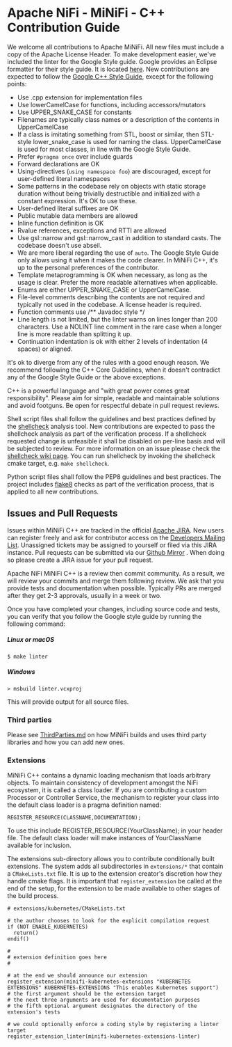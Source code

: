 <!--
  Licensed to the Apache Software Foundation (ASF) under one or more
  contributor license agreements.  See the NOTICE file distributed with
  this work for additional information regarding copyright ownership.
  The ASF licenses this file to You under the Apache License, Version 2.0
  (the "License"); you may not use this file except in compliance with
  the License.  You may obtain a copy of the License at
      http://www.apache.org/licenses/LICENSE-2.0
  Unless required by applicable law or agreed to in writing, software
  distributed under the License is distributed on an "AS IS" BASIS,
  WITHOUT WARRANTIES OR CONDITIONS OF ANY KIND, either express or implied.
  See the License for the specific language governing permissions and
  limitations under the License.
-->

# Apache NiFi - MiNiFi - C++ Contribution Guide

We welcome all contributions to Apache MiNiFi. All new files must include a copy of the Apache License Header.
To make development easier, we've included the linter for the Google Style guide. Google provides an Eclipse formatter
for their style guide. It is located
[here](https://github.com/google/styleguide/blob/gh-pages/eclipse-cpp-google-style.xml).
New contributions are expected to follow the 
[Google C++ Style Guide](https://google.github.io/styleguide/cppguide.html), except for the following points:
- Use .cpp extension for implementation files
- Use lowerCamelCase for functions, including accessors/mutators
- Use UPPER_SNAKE_CASE for constants
- Filenames are typically class names or a description of the contents in UpperCamelCase
- If a class is imitating something from STL, boost or similar, then STL-style lower_snake_case is used for naming the
  class. UpperCamelCase is used for most classes, in line with the Google Style Guide.
- Prefer `#pragma once` over include guards
- Forward declarations are OK
- Using-directives (`using namespace foo`) are discouraged, except for user-defined literal namespaces
- Some patterns in the codebase rely on objects with static storage duration without being trivially destructible and
  initialized with a constant expression. It's OK to use these.
- User-defined literal suffixes are OK
- Public mutable data members are allowed
- Inline function definition is OK
- Rvalue references, exceptions and RTTI are allowed
- Use gsl::narrow and gsl::narrow_cast in addition to standard casts. The codebase doesn't use abseil.
- We are more liberal regarding the use of `auto`. The Google Style Guide only allows using it when it makes the code
  clearer. In MiNiFi C++, it's up to the personal preferences of the contributor.
- Template metaprogramming is OK when necessary, as long as the usage is clear. Prefer the more readable alternatives
  when applicable.
- Enums are either UPPER_SNAKE_CASE or UpperCamelCase.
- File-level comments describing the contents are not required and typically not used in the codebase. A license header
  is required.
- Function comments use /** Javadoc style */
- Line length is not limited, but the linter warns on lines longer than 200 characters. Use a NOLINT line comment in the
  rare case when a longer line is more readable than splitting it up.
- Continuation indentation is ok with either 2 levels of indentation (4 spaces) or aligned.

It's ok to diverge from any of the rules with a good enough reason. We recommend following the C++ Core Guidelines, when
it doesn't contradict any of the Google Style Guide or the above exceptions.

C++ is a powerful language and "with great power comes great responsibility". Please aim for simple, readable and
maintainable solutions and avoid footguns. Be open for respectful debate in pull request reviews.

Shell script files shall follow the guidelines and best practices defined by the [shellcheck](https://github.com/koalaman/shellcheck) analysis tool.
New contributions are expected to pass the shellcheck analysis as part of the verification process.
If a shellcheck requested change is unfeasible it shall be disabled on per-line basis and will be subjected to review.
For more information on an issue please check the [shellcheck wiki page](https://github.com/koalaman/shellcheck/wiki).
You can run shellcheck by invoking the shellcheck cmake target, e.g. `make shellcheck`.

Python script files shall follow the PEP8 guidelines and best practices. The project includes [flake8](https://flake8.pycqa.org/en/latest/) checks
as part of the verification process, that is applied to all new contributions.

## Issues and Pull Requests

Issues within MiNiFi C++ are tracked in the official [Apache JIRA](https://issues.apache.org/jira/projects/MINIFICPP/issues).
New users can register freely and ask for contributor access on the
[Developers Mailing List](https://nifi.apache.org/mailing_lists.html).
Unassigned tickets may be assigned to yourself or filed via this JIRA instance. Pull requests can be submitted via our
[Github Mirror](https://github.com/apache/nifi-minifi-cpp) . When doing so please create a JIRA issue for your pull
request.

Apache NiFi MiNiFi C++ is a review then commit community. As a result, we will review your commits and merge them following 
review. We ask that you provide tests and documentation when possible. Typically PRs are merged after they get 2-3
approvals, usually in a week or two.

Once you have completed your changes, including source code and tests, you can verify that you follow the Google style guide by running the following command:

##### Linux or macOS
```
$ make linter
```
##### Windows
```
> msbuild linter.vcxproj
```

This will provide output for all source files.

### Third parties

Please see [ThirdParties.md](ThirdParties.md) on how MiNiFi builds and uses third party libraries and how you can add new ones.

### Extensions 

MiNiFi C++ contains a dynamic loading mechanism that loads arbitrary objects. To maintain consistency of development amongst the NiFi ecosystem, it is called a class loader. If you
are contributing a custom Processor or Controller Service, the mechanism to register your class into the default class loader is a pragma definition named:

    REGISTER_RESOURCE(CLASSNAME,DOCUMENTATION);

To use this include REGISTER_RESOURCE(YourClassName); in your header file. The default class loader will make instances of YourClassName available for inclusion.  

The extensions sub-directory allows you to contribute conditionally built extensions. The system adds all subdirectories in `extensions/*` that contain
a `CMakeLists.txt` file. It is up to the extension creator's discretion how they handle cmake flags.
It is important that `register_extension` be called at the end of the setup, for the extension to be made available to other stages of the build process.

```
# extensions/kubernetes/CMakeLists.txt

# the author chooses to look for the explicit compilation request
if (NOT ENABLE_KUBERNETES)
  return()
endif()

#
# extension definition goes here
#

# at the end we should announce our extension
register_extension(minifi-kubernetes-extensions "KUBERNETES EXTENSIONS" KUBERNETES-EXTENSIONS "This enables Kubernetes support")
# the first argument should be the extension target
# the next three arguments are used for documentation purposes
# the fifth optional argument designates the directory of the extension's tests

# we could optionally enforce a coding style by registering a linter target
register_extension_linter(minifi-kubernetes-extensions-linter)
```

